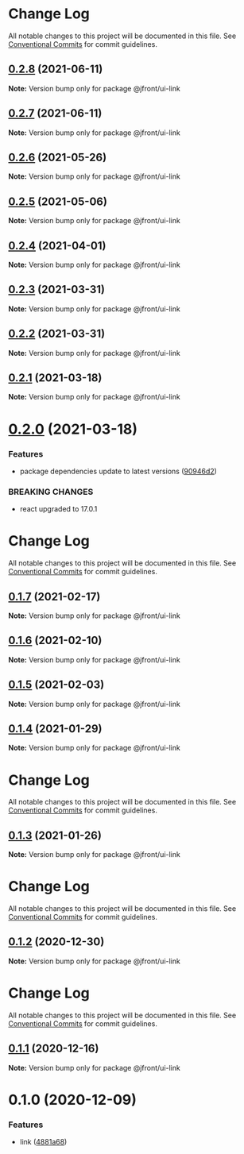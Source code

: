 # Change Log

All notable changes to this project will be documented in this file.
See [Conventional Commits](https://conventionalcommits.org) for commit guidelines.

## [0.2.8](https://github.com/Jepria/jfront-ui/compare/@jfront/ui-link@0.2.7...@jfront/ui-link@0.2.8) (2021-06-11)

**Note:** Version bump only for package @jfront/ui-link





## [0.2.7](https://github.com/Jepria/jfront-ui/compare/@jfront/ui-link@0.2.6...@jfront/ui-link@0.2.7) (2021-06-11)

**Note:** Version bump only for package @jfront/ui-link





## [0.2.6](https://github.com/Jepria/jfront-ui/compare/@jfront/ui-link@0.2.5...@jfront/ui-link@0.2.6) (2021-05-26)

**Note:** Version bump only for package @jfront/ui-link





## [0.2.5](https://github.com/Jepria/jfront-ui/compare/@jfront/ui-link@0.2.4...@jfront/ui-link@0.2.5) (2021-05-06)

**Note:** Version bump only for package @jfront/ui-link





## [0.2.4](https://github.com/Jepria/jfront-ui/compare/@jfront/ui-link@0.2.3...@jfront/ui-link@0.2.4) (2021-04-01)

**Note:** Version bump only for package @jfront/ui-link





## [0.2.3](https://github.com/Jepria/jfront-ui/compare/@jfront/ui-link@0.2.2...@jfront/ui-link@0.2.3) (2021-03-31)

**Note:** Version bump only for package @jfront/ui-link





## [0.2.2](https://github.com/Jepria/jfront-ui/compare/@jfront/ui-link@0.2.1...@jfront/ui-link@0.2.2) (2021-03-31)

**Note:** Version bump only for package @jfront/ui-link





## [0.2.1](https://github.com/Jepria/jfront-ui/compare/@jfront/ui-link@0.2.0...@jfront/ui-link@0.2.1) (2021-03-18)

**Note:** Version bump only for package @jfront/ui-link





# [0.2.0](https://github.com/Jepria/jfront-ui/compare/@jfront/ui-link@0.1.7...@jfront/ui-link@0.2.0) (2021-03-18)


### Features

* package dependencies update to latest versions ([90946d2](https://github.com/Jepria/jfront-ui/commit/90946d25fcb08fc77e4b143567963682f8ff3d2b))


### BREAKING CHANGES

* react upgraded to 17.0.1





# Change Log

All notable changes to this project will be documented in this file. See
[Conventional Commits](https://conventionalcommits.org) for commit guidelines.

## [0.1.7](https://github.com/Jepria/jfront-ui/compare/@jfront/ui-link@0.1.6...@jfront/ui-link@0.1.7) (2021-02-17)

**Note:** Version bump only for package @jfront/ui-link

## [0.1.6](https://github.com/Jepria/jfront-ui/compare/@jfront/ui-link@0.1.5...@jfront/ui-link@0.1.6) (2021-02-10)

**Note:** Version bump only for package @jfront/ui-link

## [0.1.5](https://github.com/Jepria/jfront-ui/compare/@jfront/ui-link@0.1.4...@jfront/ui-link@0.1.5) (2021-02-03)

**Note:** Version bump only for package @jfront/ui-link

## [0.1.4](https://github.com/Jepria/jfront-ui/compare/@jfront/ui-link@0.1.3...@jfront/ui-link@0.1.4) (2021-01-29)

**Note:** Version bump only for package @jfront/ui-link

# Change Log

All notable changes to this project will be documented in this file. See
[Conventional Commits](https://conventionalcommits.org) for commit guidelines.

## [0.1.3](https://github.com/Jepria/jfront-ui/compare/@jfront/ui-link@0.1.2...@jfront/ui-link@0.1.3) (2021-01-26)

**Note:** Version bump only for package @jfront/ui-link

# Change Log

All notable changes to this project will be documented in this file. See
[Conventional Commits](https://conventionalcommits.org) for commit guidelines.

## [0.1.2](https://github.com/Jepria/jfront-ui/compare/@jfront/ui-link@0.1.1...@jfront/ui-link@0.1.2) (2020-12-30)

**Note:** Version bump only for package @jfront/ui-link

# Change Log

All notable changes to this project will be documented in this file. See
[Conventional Commits](https://conventionalcommits.org) for commit guidelines.

## [0.1.1](https://github.com/Jepria/jfront-ui/compare/@jfront/ui-link@0.1.0...@jfront/ui-link@0.1.1) (2020-12-16)

**Note:** Version bump only for package @jfront/ui-link

# 0.1.0 (2020-12-09)

### Features

- link
  ([4881a68](https://github.com/Jepria/jfront-ui/commit/4881a68b1093b94945994c64a96bacd966326cc0))
